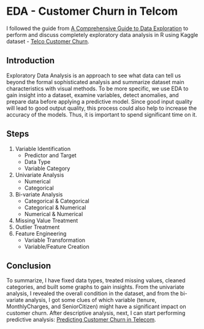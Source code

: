 # EDA - Customer Churn in Telcom
I followed the guide from [A Comprehensive Guide to Data Exploration](https://www.analyticsvidhya.com/blog/2016/01/guide-data-exploration/#one) to perform and discuss completely exploratory data analysis in R using Kaggle dataset - [Telco Customer Churn](https://www.kaggle.com/blastchar/telco-customer-churn).
## Introduction
Exploratory Data Analysis is an approach to see what data can tell us beyond the formal sophisticated analysis and summarize dataset main characteristics with visual methods. To be more specific, we use EDA to gain insight into a dataset, examine variables, detect anomalies, and prepare data before applying a predictive model. Since good input quality will lead to good output quality, this process could also help to increase the accuracy of the models. Thus, it is important to spend significant time on it.
## Steps 
1. Variable Identification 
   - Predictor and Target
   - Data Type
   - Variable Category
2. Univariate Analysis 
   - Numerical
   - Categorical
3. Bi-variate Analysis 
   - Categorical & Categorical
   - Categorical & Numerical
   - Numerical & Numerical
4. Missing Value Treatment 
5. Outlier Treatment 
6. Feature Engineering
   - Variable Transformation
   - Variable/Feature Creation
## Conclusion
To summarize, I have fixed data types, treated missing values, cleaned categories, and built some graphs to gain insights. From the univariate analysis, I revealed the overall condition in the dataset, and from the bi-variate analysis, I got some clues of which variable (tenure, MonthlyCharges, and SeniorCitizen) might have a significant impact on customer churn. After descriptive analysis, next, I can start performing predictive analysis: [Predicting Customer Churn in Telecom](https://github.com/yuki04160/Predicting-Customer-Churn-in-Telecom).
